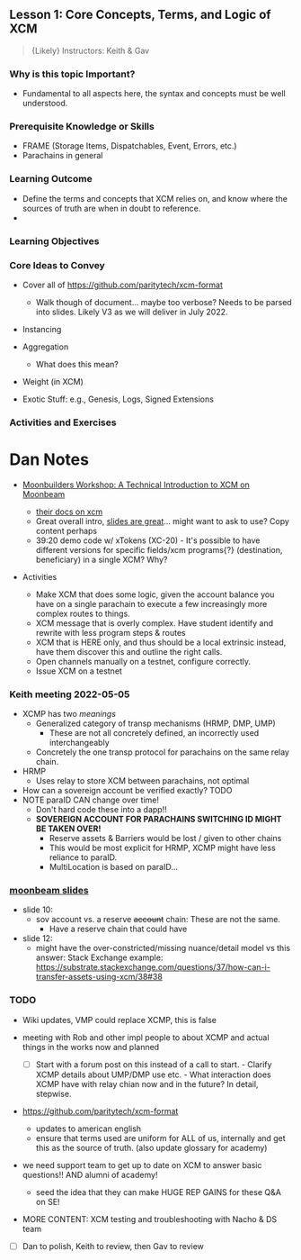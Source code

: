 ## Lesson 1: Core Concepts, Terms, and Logic of XCM

> {Likely} Instructors: Keith & Gav

### Why is this topic Important?

- Fundamental to all aspects here, the syntax and concepts must be well understood.

### Prerequisite Knowledge or Skills

- FRAME (Storage Items, Dispatchables, Event, Errors, etc.)
- Parachains in general

### Learning Outcome

- Define the terms and concepts that XCM relies on, and know where the sources of truth are when in doubt to reference.
-

### Learning Objectives

### Core Ideas to Convey

- Cover all of https://github.com/paritytech/xcm-format

  - Walk though of document... maybe too verbose?
    Needs to be parsed into slides.
    Likely V3 as we will deliver in July 2022.

- Instancing
- Aggregation
  - What does this mean?
- Weight (in XCM)
- Exotic Stuff: e.g., Genesis, Logs, Signed Extensions

### Activities and Exercises

# Dan Notes

- [Moonbuilders Workshop: A Technical Introduction to XCM on Moonbeam](https://www.youtube.com/watch?v=5HD5rFBqvQ4)

  - [their docs on xcm](https://docs.moonbeam.network/builders/xcm/overview/)
  - Great overall intro, [slides are great](https://docs.google.com/presentation/d/1dKZiP1LUltfjJ4cHiB1XtJAGla3sngXSc7sFj84zRKk/)...
    might want to ask to use?
    Copy content perhaps
  - 39:20 demo code w/ xTokens (XC-20) - It's possible to have different versions for specific fields/xcm programs{?} (destination, beneficiary) in a single XCM?
    Why?

- Activities
  - Make XCM that does some logic, given the account balance you have on a single parachain to execute a few increasingly more complex routes to things.
  - XCM message that is overly complex.
    Have student identify and rewrite with less program steps & routes
  - XCM that is HERE only, and thus should be a local extrinsic instead, have them discover this and outline the right calls.
  - Open channels manually on a testnet, configure correctly.
  - Issue XCM on a testnet

### Keith meeting 2022-05-05

- XCMP has two _meanings_
  - Generalized category of transp mechanisms (HRMP, DMP, UMP)
    - These are not all concretely defined, an incorrectly used interchangeably
  - Concretely the one transp protocol for parachains on the same relay chain.
- HRMP
  - Uses relay to store XCM between parachains, not optimal
- How can a sovereign account be verified exactly?
  TODO
- NOTE paraID CAN change over time!
  - Don't hard code these into a dapp!!
  - **SOVEREIGN ACCOUNT FOR PARACHAINS SWITCHING ID MIGHT BE TAKEN OVER!**
    - Reserve assets & Barriers would be lost / given to other chains
    - This would be most explicit for HRMP, XCMP might have less reliance to paraID.
    - MultiLocation is based on paraID...

### [moonbeam slides](https://docs.google.com/presentation/d/1dKZiP1LUltfjJ4cHiB1XtJAGla3sngXSc7sFj84zRKk/edit#slide=id.g112909de4e6_0_92)

- slide 10:
  - sov account vs. a reserve ~~account~~ chain: These are not the same.
    - Have a reserve chain that could have
- slide 12:
  - might have the over-constricted/missing nuance/detail model vs this answer: Stack Exchange example: https://substrate.stackexchange.com/questions/37/how-can-i-transfer-assets-using-xcm/38#38

### TODO

- Wiki updates, VMP could replace XCMP, this is false
- meeting with Rob and other impl people to about XCMP and actual things in the works now and planned
  - [ ] Start with a forum post on this instead of a call to start. - Clarify XCMP details about UMP/DMP use etc. - What interaction does XCMP have with relay chian now and in the future?
        In detail, stepwise.
- https://github.com/paritytech/xcm-format

  - updates to american english
  - ensure that terms used are uniform for ALL of us, internally and get this as the source of truth.
    (also update glossary for academy)

- we need support team to get up to date on XCM to answer basic questions!! AND alumni of academy!

  - seed the idea that they can make HUGE REP GAINS for these Q&A on SE!

- MORE CONTENT: XCM testing and troubleshooting with Nacho & DS team

- [ ] Dan to polish, Keith to review, then Gav to review
